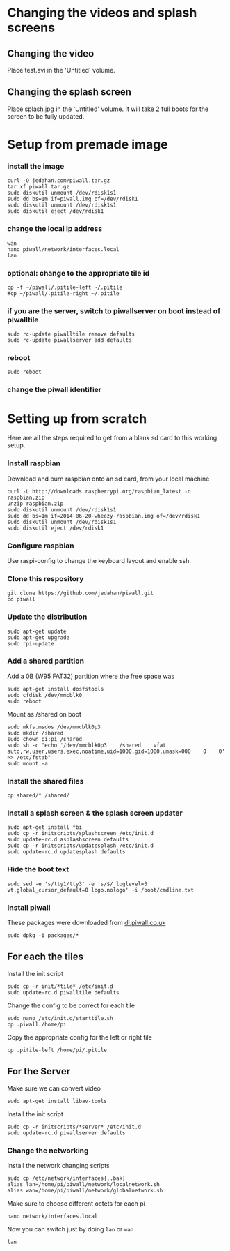 # Changing the videos and splash screens

## Changing the video

Place test.avi in the 'Untitled' volume.

## Changing the splash screen

Place splash.jpg in the 'Untitled' volume. It will take 2 full boots for the screen to be fully updated.

# Setup from premade image

### install the image

    curl -O jedahan.com/piwall.tar.gz
    tar xf piwall.tar.gz
    sudo diskutil unmount /dev/rdisk1s1
    sudo dd bs=1m if=piwall.img of=/dev/rdisk1
    sudo diskutil unmount /dev/rdisk1s1
    sudo diskutil eject /dev/rdisk1

### change the local ip address

    wan
    nano piwall/network/interfaces.local
    lan

### optional: change to the appropriate tile id

    cp -f ~/piwall/.pitile-left ~/.pitile
    #cp ~/piwall/.pitile-right ~/.pitile

### if you are the server, switch to piwallserver on boot instead of piwalltile

    sudo rc-update piwalltile remove defaults
    sudo rc-update piwallserver add defaults

### reboot

    sudo reboot

### change the piwall identifier

# Setting up from scratch

Here are all the steps required to get from a blank sd card to this working setup.

### Install raspbian

Download and burn raspbian onto an sd card, from your local machine

    curl -L http://downloads.raspberrypi.org/raspbian_latest -o raspbian.zip
    unzip raspbian.zip
    sudo diskutil unmount /dev/rdisk1s1
    sudo dd bs=1m if=2014-06-20-wheezy-raspbian.img of=/dev/rdisk1
    sudo diskutil unmount /dev/rdisk1s1
    sudo diskutil eject /dev/rdisk1

### Configure raspbian

Use raspi-config to change the keyboard layout and enable ssh.

### Clone this respository

    git clone https://github.com/jedahan/piwall.git
    cd piwall

### Update the distribution

    sudo apt-get update
    sudo apt-get upgrade
    sudo rpi-update

### Add a shared partition

Add a 0B (W95 FAT32) partition where the free space was

    sudo apt-get install dosfstools
    sudo cfdisk /dev/mmcblk0
    sudo reboot

Mount as /shared on boot

    sudo mkfs.msdos /dev/mmcblk0p3
    sudo mkdir /shared
    sudo chown pi:pi /shared
    sudo sh -c "echo '/dev/mmcblk0p3    /shared    vfat    auto,rw,user,users,exec,noatime,uid=1000,gid=1000,umask=000    0    0' >> /etc/fstab"
    sudo mount -a

### Install the shared files

    cp shared/* /shared/

### Install a splash screen & the splash screen updater

    sudo apt-get install fbi
    sudo cp -r initscripts/splashscreen /etc/init.d
    sudo update-rc.d asplashscreen defaults
    sudo cp -r initscripts/updatesplash /etc/init.d
    sudo update-rc.d updatesplash defaults

### Hide the boot text

    sudo sed -e 's/tty1/tty3' -e 's/$/ loglevel=3 vt.global_cursor_default=0 logo.nologo' -i /boot/cmdline.txt

### Install piwall

These packages were downloaded from [dl.piwall.co.uk](dl.piwall.co.uk)

    sudo dpkg -i packages/*

## For each the tiles

Install the init script

    sudo cp -r init/*tile* /etc/init.d
    sudo update-rc.d piwalltile defaults

Change the config to be correct for each tile

    sudo nano /etc/init.d/starttile.sh
    cp .piwall /home/pi

Copy the appropriate config for the left or right tile

    cp .pitile-left /home/pi/.pitile

## For the Server

Make sure we can convert video

    sudo apt-get install libav-tools

Install the init script

    sudo cp -r initscripts/*server* /etc/init.d
    sudo update-rc.d piwallserver defaults

### Change the networking

Install the network changing scripts

    sudo cp /etc/network/interfaces{,.bak}
    alias lan=/home/pi/piwall/network/localnetwork.sh
    alias wan=/home/pi/piwall/network/globalnetwork.sh

Make sure to choose different octets for each pi

    nano network/interfaces.local

Now you can switch just by doing `lan` or `wan`

    lan
